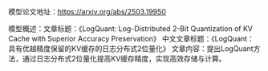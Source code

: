 模型论文地址：https://arxiv.org/abs/2503.19950

模型概述：文章标题：《LogQuant: Log-Distributed 2-Bit Quantization of KV Cache with Superior Accuracy Preservation》
中文文章标题：《LogQuant：具有优越精度保留的KV缓存的日志分布式2位量化》
文章内容：提出LogQuant方法，通过日志分布式2位量化提高KV缓存精度，实现高效存储与计算。

